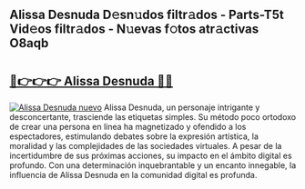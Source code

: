 ## Alissa Desnuda D𝚎sn𝚞dos filtr𝚊dos - Parts-T5t Vid𝚎os filtr𝚊dos - N𝚞evas f𝚘tos atr𝚊ctivas O8aqb

# <h2><a href="http://mbc7m9.tromn.icu/?c=Alissa+Desnuda">🔗👉👉👉 Alissa Desnuda 🔗🔗</a></h2>

[![Alissa Desnuda nuevo](https://i.imgur.com/pEAQMta.gif)](http://mbc7m9.tromn.icu/?c=Alissa+Desnuda)
Alissa Desnuda, un personaje intrigante y desconcertante, trasciende las etiquetas simples. Su método poco ortodoxo de crear una persona en línea ha magnetizado y ofendido a los espectadores, estimulando debates sobre la expresión artística, la moralidad y las complejidades de las sociedades virtuales. A pesar de la incertidumbre de sus próximas acciones, su impacto en el ámbito digital es profundo. Con una determinación inquebrantable y un encanto innegable, la influencia de Alissa Desnuda en la comunidad digital es profunda.
